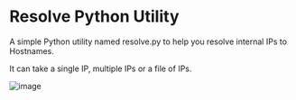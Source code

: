 # Resolve Python Utility
A simple Python utility named resolve.py to help you resolve internal IPs to Hostnames. 

It can take a single IP, multiple IPs or a file of IPs.

![image](https://github.com/Cyb3rC3lt/Resolve/assets/33097451/b02be37c-89e8-4577-8cb4-459488514751)



